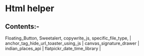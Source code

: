 # Html helper

## Contents:-

Floating_Button, Sweetalert, copywrite_js, specific_file_type, | anchor_tag_hide_url_toaster_using_js | canvas_signature_drawer | indian_places_api | flatpickr_date_time_library |